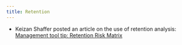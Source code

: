 ```yaml
---
title: Retention
---
```


* Keizan Shaffer posted an article on the use of retention analysis: [Management tool tip: Retention Risk Matrix](https://www.brightmntn.com/posts/retention-risk-matrix)

          